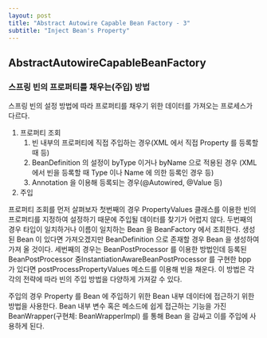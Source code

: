 ```yaml
---
layout: post
title: "Abstract Autowire Capable Bean Factory - 3"
subtitle: "Inject Bean's Property"
---
```


## AbstractAutowireCapableBeanFactory

### 스프링 빈의 프로퍼티를 채우는(주입) 방법

스프링 빈의 설정 방법에 따라 프로퍼티를 채우기 위한 데이터를 가져오는 프로세스가 다르다.

1. 프로퍼티 조회
    1. 빈 내부의 프로퍼티에 직접 주입하는 경우(XML 에서 직접 Property 를 등록할 때 등)
    2. BeanDefinition 의 설정이 byType 이거나 byName 으로 적용된 경우 (XML 에서 빈을 등록할 때 Type 이나 Name 에 의한 등록인 경우 등)
    3. Annotation 을 이용해 등록되는 경우(@Autowired, @Value 등)
2. 주입

프로퍼티 조회를 먼저 살펴보자
첫번째의 경우 PropertyValues 클래스를 이용한 빈의 프로퍼티를 지정하여 설정하기 때문에 주입될 데이터를 찾기가 어렵지 않다.
두번째의 경우 타입이 일치하거나 이름이 일치하는 Bean 을 BeanFactory 에서 조회한다. 생성된 Bean 이 있다면 가져오겠지만 BeanDefinition 으로 존재할 경우
Bean 을 생성하여 가져 올 것이다.
세번째의 경우는 BeanPostProcessor 를 이용한 방법인데 등록된 BeanPostProcessor 중InstantiationAwareBeanPostProcessor 를 구현한 bpp 가 있다면
postProcessPropertyValues 메소드를 이용해 빈을 채운다. 이 방법은 각각의 전략에 따라 빈의 주입 방법을 다양하게 가져갈 수 있다.

주입의 경우 Property 를 Bean 에 주입하기 위한 Bean 내부 데이터에 접근하기 위한 방법을 사용한다.
Bean 내부 변수 혹은 메소드에 쉽게 접근하는 기능을 가진 BeanWrapper(구현체: BeanWrapperImpl) 를 통해 Bean 을 감싸고 이를 주입에 사용하게 된다.
 


